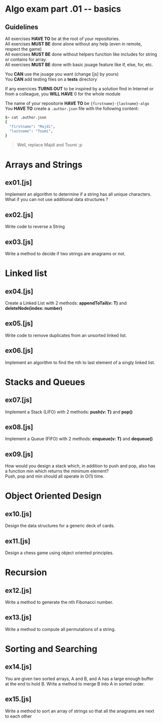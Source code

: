 # Algo exam part .01 -- basics

## Guidelines

All exercises **HAVE TO** be at the root of your repositories.<br />
All exercises **MUST BE** done alone without any help (even in remote, respect the game)<br />
All exercises **MUST BE** done without helpers function like includes for string or contains for array.<br />
All exercises **MUST BE** done with basic jsuage feature like if, else, for, etc.<br />

You **CAN** use the jsuage you want (change [js] by yours)<br />
You **CAN** add testing files on a **tests** directory

If any exercices **TURNS OUT** to be inspired by a solution find in Internet or from a colleague, you **WILL HAVE** 0 for the whole module

The name of your repositorie **HAVE TO** be `{firstname}-{lastname}-algo`<br />
You **HAVE TO** create a `.author.json` file with the following content:

```sh
$> cat .author.json
{
  "firstname": "Majdi",
  "lastname": "Toumi",
}
```

> Well, replace Majdi and Toumi ;p

# Arrays and Strings

## ex01.[js]

Implement an algorithm to determine if a string has all unique characters. What if you
can not use additional data structures ?

## ex02.[js]

Write code to reverse a String

## ex03.[js]

Write a method to decide if two strings are anagrams or not.

# Linked list

## ex04.[js]

Create a Linked List with 2 methods: **appendToTail(v: T)** and **deleteNode(index: number)**

## ex05.[js]

Write code to remove duplicates from an unsorted linked list.

## ex06.[js]

Implement an algorithm to find the nth to last element of a singly linked list.

# Stacks and Queues

## ex07.[js]

Implement a Stack (LIFO) with 2 methods: **push(v: T)** and **pop()**

## ex08.[js]

Implement a Queue (FIFO) with 2 methods: **enqueue(v: T)** and **dequeue()**

## ex09.[js]

How would you design a stack which, in addition to push and pop, also has a function
min which returns the minimum element?<br />
Push, pop and min should all operate in O(1) time.

# Object Oriented Design

## ex10.[js]

Design the data structures for a generic deck of cards.

## ex11.[js]

Design a chess game using object oriented principles.

# Recursion

## ex12.[js]

Write a method to generate the nth Fibonacci number.

## ex13.[js]

Write a method to compute all permutations of a string.

# Sorting and Searching

## ex14.[js]

You are given two sorted arrays, A and B, and A has a large enough buffer at the end to hold B. Write a method to merge B into A in sorted order.

## ex15.[js]

Write a method to sort an array of strings so that all the anagrams are next to each other
